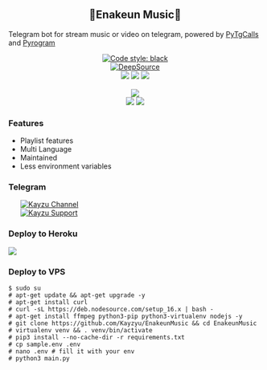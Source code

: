 <h2 align="center">🎵Enakeun Music🎵 </h2>
<p>
Telegram bot for stream music or video on telegram, 
powered by <a href="https://github.com/pytgcalls/pytgcalls">PyTgCalls</a>
and <a href="https://github.com/pyrogram/pyrogram">Pyrogram</a>
</p>

<div align="center">
    <a href="https://github.com/psf/black"><img alt="Code style: black" src="https://img.shields.io/badge/code%20style-black-000000.svg"></a> <br /> 
    <a href="https://deepsource.io/gh/Kayzyu/EnakeunMusic/?ref=repository-badge"><img src="https://static.deepsource.io/deepsource-badge-light-mini.svg" alt="DeepSource"></a><br> 
    <a href="https://github.com/pyrogram/pyrogram"><img src="https://img.shields.io/badge/Pyrogram-1.2.9-blue?logo=github"></a>
    <a href="https://python.org"><img src="https://img.shields.io/badge/Python-3.9.7-blue?logo=python&logoColor=yellow"></a>
    <a href="https://github.com/pytgcalls/pytgcalls"><img src="https://img.shields.io/badge/PyTgCalls-0.8.1-blue?logo=github"></a> <br> <br>
    <a href="https://github.com/Kayzyu/EnakeunMusic"><img src="https://img.shields.io/github/repo-size/Kayzyu/EnakeunMusic?logo=github"></a> <br>
    <a href="https://github.com/Kayzyu/EnakeunMusic"><img src="https://img.shields.io/github/forks/Kayzyu/EnakeunMusic?logo=github"></a>
    <a href="https://github.com/Kayzyu/EnakeunMusic"><img src="https://img.shields.io/github/stars/Kayzyu/EnakeunMusic?logo=github"></a>
</div>

<h3>Features</h3> 
<ul>
    <li>Playlist features</li>
    <li>Multi Language</li>
    <li>Maintained</li>
    <li>Less environment variables</li>
</ul>

<h3>Telegram</h3>
<ul>
    <a href="https://t.me/kayzuchannel"><img alt="Kayzu Channel" src="https://img.shields.io/badge/Kayzu-Channel-blue.svg?logo=telegram"></a> <br/>
    <a href="https://t.me/KayzuSupport"><img alt="Kayzu Support" src="https://img.shields.io/badge/Kayzu-Support-blue.svg?logo=telegram"></a> <br/>
</ul>

<h3>Deploy to Heroku </h3>
<div>
    <a href="https://heroku.com/deploy?template=https://github.com/Kayzyu/EnakeunMusic.git"><img src="https://www.herokucdn.com/deploy/button.svg"></a>
</div>

### Deploy to VPS
```
$ sudo su
# apt-get update && apt-get upgrade -y
# apt-get install curl
# curl -sL https://deb.nodesource.com/setup_16.x | bash - 
# apt-get install ffmpeg python3-pip python3-virtualenv nodejs -y 
# git clone https://github.com/Kayzyu/EnakeunMusic && cd EnakeunMusic 
# virtualenv venv && . venv/bin/activate 
# pip3 install --no-cache-dir -r requirements.txt 
# cp sample.env .env 
# nano .env # fill it with your env 
# python3 main.py
```
